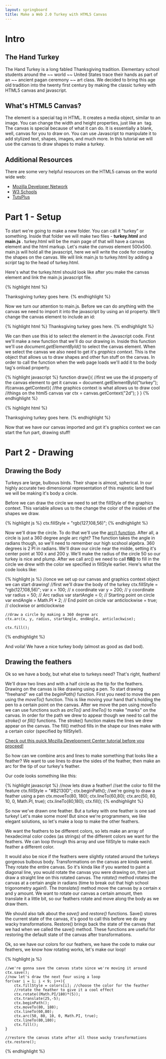 ```yaml
---
layout: springboard
title: Make a Web 2.0 Turkey with HTML5 Canvas
---
```


# Intro
## The Hand Turkey
The Hand Turkey is a long fabled Thanksgiving tradition.  Elementary school students around the ~~ world ~~ United States trace their hands as part of an ~~ ancient pagan ceremony ~~ art class.  We decided to bring this age old tradition into the twenty first century by making the classic turkey with HTML5 canvas and javascript.

## What's HTML5 Canvas?
The *<canvas>* element is a special tag in HTML.  It creates a media object, similar to an image.  You can change the width and height properties, just like an *<img>* tag.  The canvas is special because of what it can do.  It is essentially a blank, well, canvas for you to draw on.  You can use Javascript to manipulate it to add stylized text, shapes, images, and much more.  In this tutorial we will use the canvas to draw shapes to make a turkey.

## Additional Resources
There are some very helpful resources on the HTML5 canvas on the world wide web:

- [Mozilla Developer Network](https://developer.mozilla.org/en-US/docs/Web/API/Canvas_API)
- [W3 Schools](http://www.w3schools.com/html/html5_canvas.asp)
- [TutsPlus](http://code.tutsplus.com/series/canvas-from-scratch--net-19650)

# Part 1 - Setup
To start we're going to make a new folder.  You can call it "turkey" or something.  Inside that folder we will make two files - **turkey.html** and **main.js** .  turkey.html will be the main page of that will have a canvas element and the html markup.  Let's make the *canvas* element 500x500.  main.js will hold all the javascript, here we will write the code for creating the shapes on the canvas.  We will link main.js to turkey.html by adding a *script* tag to the head of turkey.html.  

Here's what the turkey.html should look like after you make the canvas element and link the main.js javascript file.

{% highlight html %}
<!DOCTYPE html>
<html>
<head>
	<title>Thanksgiving Turkey</title>
	<script type = "text/javascript" src = "./main.js"></script>
</head>
<body>
<canvas width = "500" height = "500">
Thanksgiving turkey goes here.
</canvas>
</body>
{% endhighlight %}

Now we turn our attention to main.js.  Before we can do anything with the canvas we need to import it into the javascript by using an id property.  We'll change the canvas element to include an id:

{% highlight html %}
<canvas id = "turkey" width = "500" height = "500">
Thanksgiving turkey goes here.
</canvas>
{% endhighlight %}

We can then use this id to select the element in the Javascript code.  First we'll make a new function that we'll do our drawing in.  Inside this function we'll use *document.getElementById()* to select the canvas element. When we select the canvas we also need to get it's *graphics context*.  This is the object that allows us to draw shapes and other fun stuff on the canvas.  In order to call the function when the web page loads we'll add it to the body tag's onload property.  

{% highlight javascript %}
function draw(){
	//first we use the id property of the canvas element to get it
	canvas = document.getElementById("turkey");
	if(canvas.getContext){
		//the graphics context is what allows us to draw cool
		//things on the html5 canvas
		var ctx = canvas.getContext("2d");
	}
}
{% endhighlight %}

{% highlight html %}
<body onload="draw()">
<canvas id = "turkey" width = "500" height = "500">
Thanksgiving turkey goes here.
</canvas>
</body>
{% endhighlight %}

Now that we have our canvas imported and got it's graphics context we can start the fun part, drawing stuff!

# Part 2 - Drawing 
## Drawing the Body

Turkeys are large, bulbous birds.  Their shape is almost, spherical.  In our highly accurate two dimensional representation of this majestic land fowl we will be making it's body a circle.  

Before we can draw the circle we need to set the fillStyle of the graphics context.  This variable allows us to the change the color of the insides of the shapes we draw.

{% highlight js %}
ctx.fillStyle = "rgb(127,108,56)";
{% endhighlight %}

Now we'll draw the circle.  To do that we'll use the [arc() function](https://developer.mozilla.org/en-US/docs/Web/API/CanvasRenderingContext2D/arc).  After all, a circle is just a 360 degree angle arc right?  The function takes the angle in radians though, so we'll need to remember our high scshool algebra.  360 degrees is 2 PI in radians.  We'll draw our circle near the midde, setting it's center point at 100 x and 200 y.  We'll make the radius of the circle 50 so our turkey is nice and plump.  After we call arc() we need to call **fill()** to fill in the circle we drew with the color we specified in fillStyle earlier.  Here's what the code looks like:

{% highlight js %}
	//once we set up our canvas and graphics context object we can start drawing!
	//first we'll draw the body of the turkey
	ctx.fillStyle = "rgb(127,108,56)";
	var x = 100; // x coordinate
    var y = 200; // y coordinate
    var radius = 50; // Arc radius
    var startAngle = 0; // Starting point on circle
    var endAngle = Math.PI * 2; // End point on circle
    var anticlockwise = true; // clockwise or anticlockwise

    //draw a circle by making a 360 degree arc
	ctx.arc(x, y, radius, startAngle, endAngle, anticlockwise);

	ctx.fill();
{% endhighlight %}

And voila! We have a nice turkey body (almost as good as dad bod).

## Drawing the feathers
Ok so we have a body, but what else to turkeys need? That's right, feathers!  

We'll draw two lines and with a half circle as the tip for the feathers.  Drawing on the canvas is like drawing using a pen.  To start drawing "freehand" we call the *beginPath()* function.  First you need to move the pen using the *moveTo()* function.  This is like moving your hand that's holding the pen to a certain point on the canvas.  After we move the pen using moveTo we can use functions such as *arcTo()* and *lineTo()* to make "marks" on the canvas.  In order for the path we drew to appear though we need to call the *stroke()* or *fill()* functions.  The stroke() function makes the lines we drew appear on the canvas.  The fill() method fills in the shape our lines make with a certain color (specified by fillStyle!).  

[Check out this quick Mozilla Development Center tutorial before you proceed!](https://developer.mozilla.org/en-US/docs/Web/API/Canvas_API/Tutorial/Drawing_shapes)

So how can we combine arcs and lines to make something that looks like a feather?  We want to use lines to draw the sides of the feather, then make an arc for the tip of our turkey's feather.  

Our code looks something like this:

{% highlight javascript %}
	//now lets draw a feather!
	//set the color to fill the feature
	ctx.fillStyle = "#B2130D";
	ctx.beginPath(); //we're going to draw a feather using a pen
	ctx.moveTo(80, 180);
	ctx.lineTo(60,80);
	ctx.arc(50, 80, 10, 0, Math.PI, true);
	ctx.lineTo(80,180);
	ctx.fill();
{% endhighlight %}

So now we've drawn one feather.  But a turkey with one feather is one sad turkey!  Let's make some more! But since we're programmers, we like elegant solutions, so let's make a loop to make the other feathers.  

We want the feathers to be different colors, so lets make an array of hexadecimal color codes (as strings) of the different colors we want for the feathers.  We can loop through this array and use fillStyle to make each feather a different color.  

It would also be nice if the feathers were slightly rotated around the turkeys gorgeous bulbous body.  Transformations on the canvas are kinda weird.  They rotate the entire canvas.  So it's kinda like if you wanted to paint a diagonal line, you would rotate the canvas you were drawing on, then just draw a straight line on this rotated canvas.  The *rotate()* method rotates the canvas at a certain angle in radians (time to break out that high school trigonometry again!).  The *translate()* method move the canvas by a certain x and y amount.  We want to rotate our canvas a certain amount, then translate it a little bit, so our feathers rotate and move along the body as we draw them.  

We should also talk about the *save()* and *restore()* functions.  Save() stores the current state of the canvas, it's good to call this before we do any wacky transformations.  Restore() brings back the state of the canvas that we had when we called the save() method.  These functions are useful for restoring the default state of the canvas after transformations.  

Ok, so we have our colors for our feathers, we have the code to make our feathers, we know how rotating works, let's make our loop!

{% highlight js %}

	//we're gonna save the canvas state since we're moving it around
	ctx.save();
	//now let's draw the next four using a loop
	for(var i = 1; i < 9; i++){
		ctx.fillStyle = colors[i]; //choose the color for the feather
		//rotate the feather to give it a cool effect
		ctx.rotate((Math.PI/180)*(5));
		ctx.translate(25,-5);
		ctx.beginPath();
		ctx.moveTo(80, 180);
		ctx.lineTo(60,80);
		ctx.arc(50, 80, 10, 0, Math.PI, true);
		ctx.lineTo(80,180);
		ctx.fill();
	}

	//restore the canvas state after all those wacky transformations
	ctx.restore();
	
{% endhighlight %}






